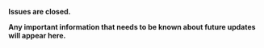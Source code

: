 
**Issues are closed.**

**Any important information that needs to be known about future updates will appear here.**


